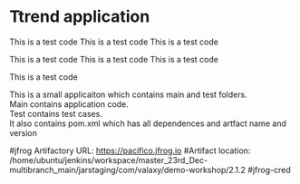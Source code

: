 # Ttrend application

This is a test code
This is a test code
This is a test code

This is a test code
This is a test code
This is a test code

This is a test code

This is a small applicaiton which contains main and test folders.  
Main contains application code.  
Test contains test cases.  
It also contains pom.xml which has all dependences and artfact name and version

#jfrog Artifactory URL: https://pacifico.jfrog.io
#Artifact location: /home/ubuntu/jenkins/workspace/master_23rd_Dec-multibranch_main/jarstaging/com/valaxy/demo-workshop/2.1.2
#jfrog-cred
